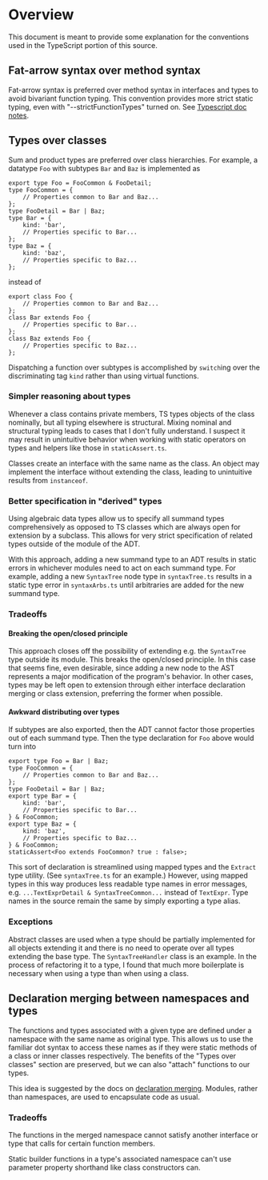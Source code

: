 # Overview

This document is meant to provide some explanation for the conventions used in the TypeScript portion of this source.

## Fat-arrow syntax over method syntax
Fat-arrow syntax is preferred over method syntax in interfaces and types to avoid bivariant function typing. This convention provides more strict static typing, even with "--strictFunctionTypes" turned on. See [Typescript doc notes](https://www.typescriptlang.org/docs/handbook/release-notes/typescript-2-6.html#note).

## Types over classes
Sum and product types are preferred over class hierarchies. For example, a datatype `Foo` with subtypes `Bar` and `Baz` is implemented as

```
export type Foo = FooCommon & FooDetail;
type FooCommon = {
    // Properties common to Bar and Baz...
};
type FooDetail = Bar | Baz;
type Bar = {
    kind: 'bar',
    // Properties specific to Bar...
};
type Baz = {
    kind: 'baz',
    // Properties specific to Baz...
};
```

instead of 

```
export class Foo {
    // Properties common to Bar and Baz...
};
class Bar extends Foo {
    // Properties specific to Bar...
};
class Baz extends Foo {
    // Properties specific to Baz...
};
```

Dispatching a function over subtypes is accomplished by `switch`ing over the discriminating tag `kind` rather than using virtual functions.

### Simpler reasoning about types
Whenever a class contains private members, TS types objects of the class nominally, but all typing elsewhere is structural. Mixing nominal and structural typing leads to cases that I don't fully understand. I suspect it may result in unintuitive behavior when working with static operators on types and helpers like those in `staticAssert.ts`.

Classes create an interface with the same name as the class. An object may implement the interface without extending the class, leading to unintuitive results from `instanceof`. 

### Better specification in "derived" types
Using algebraic data types allow us to specify all summand types comprehensively as opposed to TS classes which are always open for extension by a subclass. This allows for very strict specification of related types outside of the module of the ADT.  

With this approach, adding a new summand type to an ADT results in static errors in whichever modules need to act on each summand type. For example, adding a new `SyntaxTree` node type in `syntaxTree.ts` results in a static type error in `syntaxArbs.ts` until arbitraries are added for the new summand type.

### Tradeoffs
#### Breaking the open/closed principle
This approach closes off the possibility of extending e.g. the `SyntaxTree` type outside its module. This breaks the open/closed principle. In this case that seems fine, even desirable, since adding a new node to the AST represents a major modification of the program's behavior. In other cases, types may be left open to extension through either interface declaration merging or class extension, preferring the former when possible.

#### Awkward distributing over types
If subtypes are also exported, then the ADT cannot factor those properties out of each summand type. Then the type declaration for `Foo` above would turn into 

```
export type Foo = Bar | Baz;
type FooCommon = {
    // Properties common to Bar and Baz...
};
type FooDetail = Bar | Baz;
export type Bar = {
    kind: 'bar',
    // Properties specific to Bar...
} & FooCommon;
export type Baz = {
    kind: 'baz',
    // Properties specific to Baz...
} & FooCommon;
staticAssert<Foo extends FooCommon? true : false>;
```

This sort of declaration is streamlined using mapped types and the `Extract` type utility. (See `syntaxTree.ts` for an example.) However, using mapped types in this way produces less readable type names in error messages, e.g. `...TextExprDetail & SyntaxTreeCommon...` instead of `TextExpr`. Type names in the source remain the same by simply exporting a type alias.

### Exceptions
Abstract classes are used when a type should be partially implemented for all objects extending it and there is no need to operate over all types extending the base type. The `SyntaxTreeHandler` class is an example. In the process of refactoring it to a type, I found that much more boilerplate is necessary when using a type than when using a class. 

## Declaration merging between namespaces and types
The functions and types associated with a given type are defined under a namespace with the same name as original type. This allows us to use the familiar dot syntax to access these names as if they were static methods of a class or inner classes respectively. The benefits of the "Types over classes" section are preserved, but we can also "attach" functions to our types. 

This idea is suggested by the docs on [declaration merging](https://www.typescriptlang.org/docs/handbook/declaration-merging.html). Modules, rather than namespaces, are used to encapsulate code as usual. 

### Tradeoffs
The functions in the merged namespace cannot satisfy another interface or type that calls for certain function members.

Static builder functions in a type's associated namespace can't use parameter property shorthand like class constructors can.
